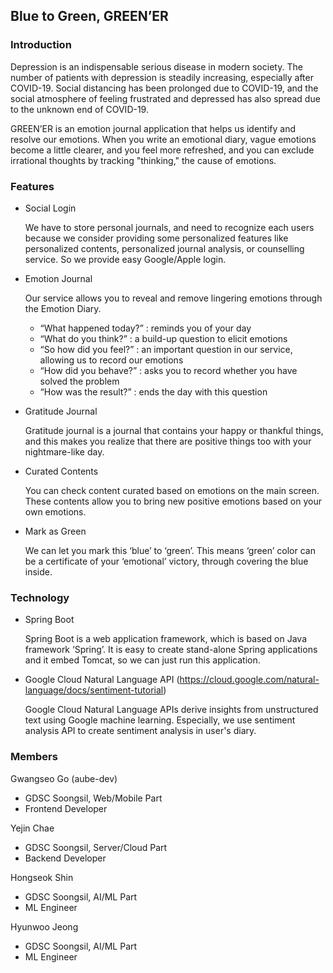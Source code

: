 ## Blue to Green, GREEN’ER

### Introduction

Depression is an indispensable serious disease in modern society. The number of patients with depression is steadily increasing, especially after COVID-19. Social distancing has been prolonged due to COVID-19, and the social atmosphere of feeling frustrated and depressed has also spread due to the unknown end of COVID-19.

GREEN’ER is an emotion journal application that helps us identify and resolve our emotions. When you write an emotional diary, vague emotions become a little clearer, and you feel more refreshed, and you can exclude irrational thoughts by tracking "thinking," the cause of emotions.

### Features

- Social Login
    
    We have to store personal journals, and need to recognize each users because we consider providing some personalized features like personalized contents, personalized journal analysis, or counselling service. So we provide easy Google/Apple login.
    
- Emotion Journal
    
    Our service allows you to reveal and remove lingering emotions through the Emotion Diary.
    
    - “What happened today?” : reminds you of your day
    - “What do you think?” : a build-up question to elicit emotions
    - “So how did you feel?” : an important question in our service, allowing us to record our emotions
    - “How did you behave?” : asks you to record whether you have solved the problem
    - “How was the result?” : ends the day with this question
- Gratitude Journal
    
    Gratitude journal is a journal that contains your happy or thankful things, and this makes you realize that there are positive things too with your nightmare-like day.
    
- Curated Contents
    
    You can check content curated based on emotions on the main screen. These contents allow you to bring new positive emotions based on your own emotions.
    
- Mark as Green
    
    We can let you mark this ‘blue’ to ‘green’. This means ‘green’ color can be a certificate of your ‘emotional’ victory, through covering the blue inside.
    

### Technology

- Spring Boot
    
    Spring Boot is a web application framework, which is based on Java framework ‘Spring’. It is easy to create stand-alone Spring applications and it embed Tomcat, so we can just run this application. 
    
- Google Cloud Natural Language API (https://cloud.google.com/natural-language/docs/sentiment-tutorial)
    
    Google Cloud Natural Language APIs derive insights from unstructured text using Google machine learning. Especially, we use sentiment analysis API to create sentiment analysis in user's diary.
    

### Members

Gwangseo Go (aube-dev)

- GDSC Soongsil, Web/Mobile Part
- Frontend Developer

Yejin Chae

- GDSC Soongsil, Server/Cloud Part
- Backend Developer

Hongseok Shin

- GDSC Soongsil, AI/ML Part
- ML Engineer

Hyunwoo Jeong

- GDSC Soongsil, AI/ML Part
- ML Engineer
